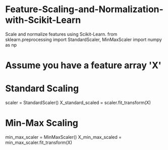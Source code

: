 # Feature-Scaling-and-Normalization-with-Scikit-Learn
Scale and normalize features using Scikit-Learn.
from sklearn.preprocessing import StandardScaler, MinMaxScaler
import numpy as np

# Assume you have a feature array 'X'

# Standard Scaling
scaler = StandardScaler()
X_standard_scaled = scaler.fit_transform(X)

# Min-Max Scaling
min_max_scaler = MinMaxScaler()
X_min_max_scaled = min_max_scaler.fit_transform(X)

